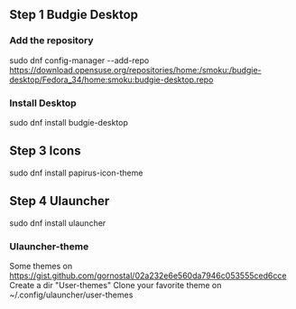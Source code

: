 ## Step 1 Budgie Desktop
### Add the repository
sudo dnf config-manager --add-repo https://download.opensuse.org/repositories/home:/smoku:/budgie-desktop/Fedora_34/home:smoku:budgie-desktop.repo

### Install Desktop
sudo dnf install budgie-desktop

## Step 3 Icons
sudo dnf install papirus-icon-theme

## Step 4 Ulauncher
sudo dnf install ulauncher

### Ulauncher-theme
Some themes on https://gist.github.com/gornostal/02a232e6e560da7946c053555ced6cce
Create a dir "User-themes"
Clone your favorite theme on ~/.config/ulauncher/user-themes
